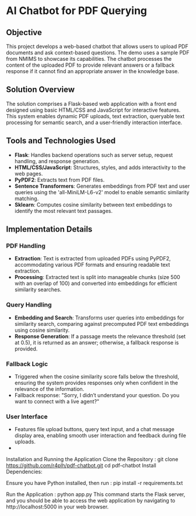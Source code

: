 # AI Chatbot for PDF Querying

## Objective
This project develops a web-based chatbot that allows users to upload PDF documents and ask context-based questions. The demo uses a sample PDF from NMIMS to showcase its capabilities. The chatbot processes the content of the uploaded PDF to provide relevant answers or a fallback response if it cannot find an appropriate answer in the knowledge base.

## Solution Overview
The solution comprises a Flask-based web application with a front end designed using basic HTML/CSS and JavaScript for interactive features. This system enables dynamic PDF uploads, text extraction, queryable text processing for semantic search, and a user-friendly interaction interface.

## Tools and Technologies Used
- **Flask**: Handles backend operations such as server setup, request handling, and response generation.
- **HTML/CSS/JavaScript**: Structures, styles, and adds interactivity to the web pages.
- **PyPDF2**: Extracts text from PDF files.
- **Sentence Transformers**: Generates embeddings from PDF text and user queries using the 'all-MiniLM-L6-v2' model to enable semantic similarity matching.
- **Sklearn**: Computes cosine similarity between text embeddings to identify the most relevant text passages.

## Implementation Details
### PDF Handling
- **Extraction**: Text is extracted from uploaded PDFs using PyPDF2, accommodating various PDF formats and ensuring readable text extraction.
- **Processing**: Extracted text is split into manageable chunks (size 500 with an overlap of 100) and converted into embeddings for efficient similarity searches.

### Query Handling
- **Embedding and Search**: Transforms user queries into embeddings for similarity search, comparing against precomputed PDF text embeddings using cosine similarity.
- **Response Generation**: If a passage meets the relevance threshold (set at 0.5), it is returned as an answer; otherwise, a fallback response is provided.

### Fallback Logic
- Triggered when the cosine similarity score falls below the threshold, ensuring the system provides responses only when confident in the relevance of the information.
- Fallback response: "Sorry, I didn’t understand your question. Do you want to connect with a live agent?"

### User Interface
- Features file upload buttons, query text input, and a chat message display area, enabling smooth user interaction and feedback during file uploads.
- 

Installation and Running the Application
Clone the Repository : git clone https://github.com/r4plh/pdf-chatbot.git
cd pdf-chatbot
Install Dependencies:

Ensure you have Python installed, then run : pip install -r requirements.txt

Run the Application : python app.py
This command starts the Flask server, and you should be able to access the web application by navigating to http://localhost:5000 in your web browser.


